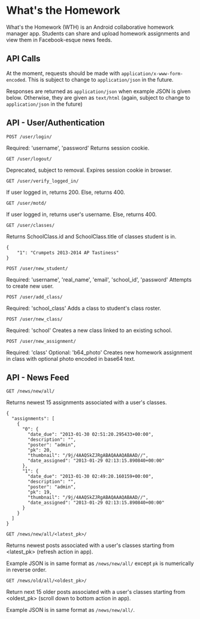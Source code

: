What's the Homework
===================

What's the Homework (WTH) is an Android collaborative homework manager app. Students can share and upload homework assignments and view them in Facebook-esque news feeds.

API Calls
---------

At the moment, requests should be made with `application/x-www-form-encoded`. This is subject to change to `application/json` in the future.

Responses are returned as `application/json` when example JSON is given below. Otherwise, they are given as `text/html` (again, subject to change to `application/json` in the future)

API - User/Authentication
-------------------------

`POST /user/login/`

Required: 'username', 'password'
Returns session cookie.

`GET /user/logout/`

Deprecated, subject to removal.
Expires session cookie in browser.

`GET /user/verify_logged_in/`

If user logged in, returns 200. Else, returns 400.

`GET /user/motd/`

If user logged in, returns user's username. Else, returns 400.

`GET /user/classes/`

Returns SchoolClass.id and SchoolClass.title of classes student is in.

    {
        "1": "Crumpets 2013-2014 AP Tastiness"
    }

`POST /user/new_student/`

Required: 'username', 'real_name', 'email', 'school_id', 'password'
Attempts to create new user.

`POST /user/add_class/`

Required: 'school_class'
Adds a class to student's class roster.

`POST /user/new_class/`

Required: 'school'
Creates a new class linked to an existing school.

`POST /user/new_assignment/`

Required: 'class'
Optional: 'b64_photo'
Creates new homework assignment in class with optional photo encoded in base64 text.

API - News Feed
---------------

`GET /news/new/all/`

Returns newest 15 assignments associated with a user's classes.

    {
      "assignments": [
        {
          "0": {
            "date_due": "2013-01-30 02:51:20.295433+00:00",
            "description": "",
            "poster": "admin",
            "pk": 20,
            "thumbnail": "/9j/4AAQSkZJRgABAQAAAQABAAD//",
            "date_assigned": "2013-01-29 02:13:15.890840+00:00"
          },
          "1": {
            "date_due": "2013-01-30 02:49:20.160159+00:00",
            "description": "",
            "poster": "admin",
            "pk": 19,
            "thumbnail": "/9j/4AAQSkZJRgABAQAAAQABAAD//",
            "date_assigned": "2013-01-29 02:13:15.890840+00:00"
          }
        }
      ]
    }

`GET /news/new/all/<latest_pk>/`

Returns newest posts associated with a user's classes starting from <latest_pk> (refresh action in app).

Example JSON is in same format as `/news/new/all/` except `pk` is numerically in reverse order.

`GET /news/old/all/<oldest_pk>/`

Return next 15 older posts associated with a user's classes starting from <oldest_pk> (scroll down to bottom action in app).

Example JSON is in same format as `/news/new/all/`.